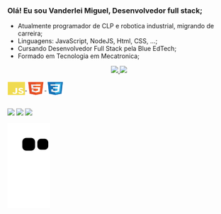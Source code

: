 ### Olá! Eu sou Vanderlei Miguel, Desenvolvedor full stack;
- Atualmente programador de CLP e robotica industrial, migrando de carreira;
- Linguagens: JavaScript, NodeJS, Html, CSS, ...;
- Cursando Desenvolvedor Full Stack pela Blue EdTech;
- Formado em Tecnologia em Mecatronica;

<div align="center">
  <a href="https://github.com/vanderleimiguel">
  <img width="43%" src="https://github-readme-stats.vercel.app/api?username=vanderleimiguel&show_icons=true&theme=dark&include_all_commits=true&count_private=true"/>
  <img width="42%" src="https://github-readme-stats.vercel.app/api/top-langs/?username=vanderleimiguel&layout=compact&langs_count=7&theme=dark"/>
</div>
<div style="display: inline_block"><br>
  <img align="center" alt="vander-Js" height="30" width="40" src="https://raw.githubusercontent.com/devicons/devicon/master/icons/javascript/javascript-plain.svg">
   <img align="center" alt="vander-HTML" height="30" width="40" src="https://raw.githubusercontent.com/devicons/devicon/master/icons/html5/html5-original.svg">
  <img align="center" alt="vander-CSS" height="30" width="40" src="https://raw.githubusercontent.com/devicons/devicon/master/icons/css3/css3-original.svg">

</div>
  
  ##
  
  <div> 

   <a href = "https://wa.me/5548996845900"><img src="https://img.shields.io/badge/WhatsApp-25D366?style=for-the-badge&logo=whatsapp&logoColor=white"></a>
  <a href = "mailto:vanderleimiguel@hotmail.com"><img src="https://img.shields.io/badge/Microsoft_Outlook-0078D4?style=for-the-badge&logo=microsoft-outlook&logoColor=white"></a>
  <a href="https://www.linkedin.com/in/vanderleimiguel" target="_blank"><img src="https://img.shields.io/badge/-LinkedIn-%230077B5?style=for-the-badge&logo=linkedin&logoColor=white" target="_blank"></a> 

  
    
</div>
  
   ![Snake animation](https://github.com/vanderleimiguel/vanderleimiguel/blob/output/github-contribution-grid-snake.svg)
